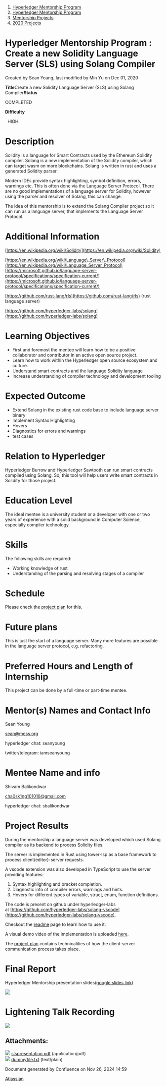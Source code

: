 1. [Hyperledger Mentorship Program](index.html)
2. [Hyperledger Mentorship Program](Hyperledger-Mentorship-Program_21954571.html)
3. [Mentorship Projects](Mentorship-Projects_21954604.html)
4. [2020 Projects](2020-Projects_21963347.html)

# Hyperledger Mentorship Program : Create a new Solidity Language Server (SLS) using Solang Compiler

Created by Sean Young, last modified by Min Yu on Dec 01, 2020

**Title**Create a new Solidity Language Server (SLS) using Solang Compiler**Status**

COMPLETED

**Difficulty**

  HIGH

# Description

Solidity is a language for Smart Contracts used by the Ethereum Solidity compiler. Solang is a new implementation of the Solidity compiler, which can target wasm on more blockchains. Solang is written in rust and uses a generated Solidity parser.

Modern IDEs provide syntax highlighting, symbol definition, errors, warnings etc. This is often done via the Language Server Protocol. There are no good implementations of a language server for Solidity, however using the parser and resolver of Solang, this can change.

The idea of this mentorship is to extend the Solang Compiler project so it can run as a language server, that implements the Language Server Protocol.

# Additional Information

[https://en.wikipedia.org/wiki/Solidity](https://en.wikipedia.org/wiki/Solidity)

[https://en.wikipedia.org/wiki/Language\_Server\_Protocol](https://en.wikipedia.org/wiki/Language_Server_Protocol)  
[https://microsoft.github.io/language-server-protocol/specifications/specification-current/](https://microsoft.github.io/language-server-protocol/specifications/specification-current/)

[https://github.com/rust-lang/rls](https://github.com/rust-lang/rls) (rust language server)

[https://github.com/hyperledger-labs/solang](https://github.com/hyperledger-labs/solang)

# Learning Objectives

- First and foremost the mentee will learn how to be a positive collaborator and contributor in an active open source project.
- Learn how to work within the Hyperledger open source ecosystem and culture.
- Understand smart contracts and the language Solidity language
- Increase understanding of compiler technology and development tooling

# Expected Outcome

- Extend Solang in the existing rust code base to include language server binary
- Implement Syntax Highlighting
- Hovers
- Diagnostics for errors and warnings
- test cases
  

# Relation to Hyperledger

Hyperledger Burrow and Hyperledger Sawtooth can run smart contracts compiled using Solang. So, this tool will help users write smart contracts in Solidity for those project.

# Education Level

The ideal mentee is a university student or a developer with one or two years of experience with a solid background in Computer Science, especially compiler technology.

# Skills

The following skills are required:

- Working knowledge of rust
- Understanding of the parsing and resolving stages of a compiler

# Schedule

Please check the [project plan](https://lf-hyperledger.atlassian.net/wiki/pages/viewpage.action?pageId=21956412) for this.

# Future plans

This is just the start of a language server. Many more features are possible in the language server protocol, e.g. refactoring.

# Preferred Hours and Length of Internship

This project can be done by a full-time or part-time mentee.

# Mentor(s) Names and Contact Info

Sean Young

[sean@mess.org](mailto:sean@mess.org)

hyperledger chat: seanyoung

twitter/telegram: iamseanyoung

# Mentee Name and info

Shivam Balikondwar

[cha0sk1ng101010@gmail.com](mailto:cha0sk1ng101010@gmail.com)

hyperledger chat: sbalikondwar

# Project Results

During the mentorship a language server was developed which used Solang compiler as its backend to process Solidity files.

The server is implemented in Rust using tower-lsp as a base framework to process client(editor)-server requests.

A vscode extension was also developed in TypeScript to use the server providing features:

1. Syntax highlighting and bracket completion.
2. Diagnostic info of compiler errors, warnings and hints.
3. Hovers for different types of variable, struct, enum, function definitions.

The code is present on github under hyperledger-labs at [https://github.com/hyperledger-labs/solang-vscode](https://github.com/hyperledger-labs/solang-vscode).

Checkout the [readme](https://github.com/hyperledger-labs/solang-vscode#a-rust-based-lsp-for-solidity-using-solang-compiler) page to learn how to use it.

A visual demo video of the implementation is uploaded [here](https://youtu.be/P0qjwtAhs4g).

The [project plan](https://lf-hyperledger.atlassian.net/wiki/pages/viewpage.action?pageId=21956412) contains technicalities of how the client-server communication process takes place. 

# Final Report

Hyperledger Mentorship presentation slides([google slides link](https://docs.google.com/presentation/d/1w7trvfC7a2qMXNsFKm-QSUmNgsRa0zOwKT5Bwk9lWMU/edit?usp=sharing))

[![](attachments/thumbnails/21954700/21964119)](attachments/21954700/21964119.pdf)

# Lightening Talk Recording

![](plugins/servlet/confluence/placeholder/unknown-attachment)

## Attachments:

![](images/icons/bullet_blue.gif) [slspresentation.pdf](attachments/21954700/21964119.pdf) (application/pdf)  
![](images/icons/bullet_blue.gif) [dummyfile.txt](attachments/21954700/21964228.txt) (text/plain)

Document generated by Confluence on Nov 26, 2024 14:59

[Atlassian](http://www.atlassian.com/)
